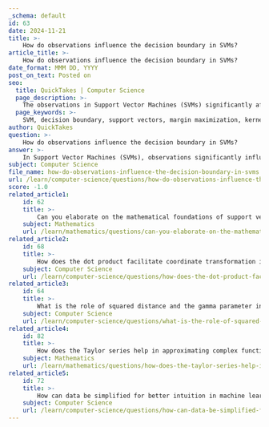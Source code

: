 ```yaml
---
_schema: default
id: 63
date: 2024-11-21
title: >-
    How do observations influence the decision boundary in SVMs?
article_title: >-
    How do observations influence the decision boundary in SVMs?
date_format: MMM DD, YYYY
post_on_text: Posted on
seo:
  title: QuickTakes | Computer Science
  page_description: >-
    The observations in Support Vector Machines (SVMs) significantly affect the decision boundary, particularly through support vectors, margin maximization, and the kernel trick, which help in shaping the classification model in both linear and non-linear data scenarios.
  page_keywords: >-
    SVM, decision boundary, support vectors, margin maximization, kernel trick, hyperparameters, distance calculation, classification model, linear separation, non-linear data
author: QuickTakes
question: >-
    How do observations influence the decision boundary in SVMs?
answer: >-
    In Support Vector Machines (SVMs), observations significantly influence the decision boundary, primarily through the concept of support vectors. The decision boundary is defined as the hyperplane that maximizes the margin between different classes in the feature space. Here’s how observations impact this boundary:\n\n1. **Support Vectors**: The SVM algorithm identifies a subset of training data points known as support vectors. These are the observations that are closest to the decision boundary. The position of the decision boundary is heavily influenced by these support vectors; moving any of them will directly alter the boundary. In contrast, observations that are not support vectors do not affect the decision boundary at all. This means that only a small number of data points can determine the overall model, making SVMs efficient in high-dimensional spaces.\n\n2. **Margin Maximization**: The SVM aims to find the hyperplane that maximizes the minimum distance (margin) between the classes. This margin is defined as the distance from the closest points of each class to the decision boundary. The SVM seeks to maximize this margin, denoted as $\gamma = \min(d_1, d_2)$, where $d_1$ and $d_2$ are the distances from the decision boundary to the nearest points of each class. The larger the margin, the better the generalization of the model.\n\n3. **Kernel Trick**: In cases where the data is not linearly separable, SVMs utilize the kernel trick to transform the data into a higher-dimensional space where a linear separation is possible. The choice of kernel (e.g., linear, polynomial, radial basis function) affects how the observations are mapped and, consequently, how the decision boundary is shaped. The kernel function allows SVMs to create complex decision boundaries that can adapt to the underlying structure of the data.\n\n4. **Hyperparameters**: Parameters such as the soft margin parameter $C$ and the gamma parameter in radial basis function kernels control the flexibility of the decision boundary. A larger $C$ value allows less tolerance for misclassifications, leading to a more rigid boundary that closely follows the training data. Conversely, a smaller $C$ value permits more misclassifications, resulting in a smoother decision boundary that may generalize better to unseen data.\n\n5. **Distance Calculation**: The distance from a data point to the decision boundary can be calculated using the weight vector $w$ associated with the SVM. The distance for a point $x_i$ is given by the formula:\n   $$\n   \text{Distance} = \frac{w \cdot x_i + b}{||w||}\n   $$\n   where $b$ is the bias term. This calculation shows how the position of each observation relative to the decision boundary influences the overall model.\n\nIn summary, the observations that are closest to the decision boundary (the support vectors) play a crucial role in determining its position and orientation. The SVM algorithm is designed to maximize the margin between these support vectors, leading to a robust classification model that can effectively handle both linear and non-linear data distributions.
subject: Computer Science
file_name: how-do-observations-influence-the-decision-boundary-in-svms.md
url: /learn/computer-science/questions/how-do-observations-influence-the-decision-boundary-in-svms
score: -1.0
related_article1:
    id: 62
    title: >-
        Can you elaborate on the mathematical foundations of support vector machines?
    subject: Mathematics
    url: /learn/mathematics/questions/can-you-elaborate-on-the-mathematical-foundations-of-support-vector-machines
related_article2:
    id: 68
    title: >-
        How does the dot product facilitate coordinate transformation in polynomial kernels?
    subject: Computer Science
    url: /learn/computer-science/questions/how-does-the-dot-product-facilitate-coordinate-transformation-in-polynomial-kernels
related_article3:
    id: 64
    title: >-
        What is the role of squared distance and the gamma parameter in SVMs?
    subject: Computer Science
    url: /learn/computer-science/questions/what-is-the-role-of-squared-distance-and-the-gamma-parameter-in-svms
related_article4:
    id: 82
    title: >-
        How does the Taylor series help in approximating complex functions in machine learning?
    subject: Mathematics
    url: /learn/mathematics/questions/how-does-the-taylor-series-help-in-approximating-complex-functions-in-machine-learning
related_article5:
    id: 72
    title: >-
        How can data be simplified for better intuition in machine learning?
    subject: Computer Science
    url: /learn/computer-science/questions/how-can-data-be-simplified-for-better-intuition-in-machine-learning
---
```


&nbsp;